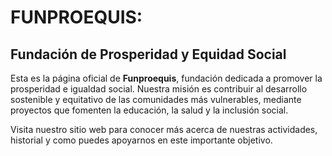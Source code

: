 # FUNPROEQUIS:
## Fundación de Prosperidad y Equidad Social

Esta es la página oficial de **Funproequis**, fundación dedicada a promover la prosperidad e igualdad social. Nuestra misión es contribuir al desarrollo sostenible y equitativo de las comunidades más vulnerables, mediante proyectos que fomenten la educación, la salud y la inclusión social.

Visita nuestro sitio web para conocer más acerca de nuestras actividades, historial y como puedes apoyarnos en este importante objetivo.
